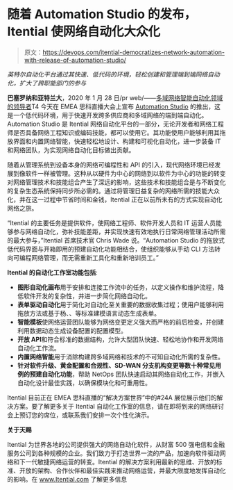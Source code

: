 # 随着 Automation Studio 的发布，Itential 使网络自动化大众化

> 原文：<https://devops.com/itential-democratizes-network-automation-with-release-of-automation-studio/>

*英特尔自动化平台通过其快速、低代码的环境，轻松创建和管理端到端网络自动化，扩大了跨职能部门的参与*

**巴塞罗纳和亚特兰大**，2020 年 1 月 28 日/pr web/——[多域网络智能自动化领域的领导者](http://www.itential.com/)T4 今天在 EMEA 思科直播大会上宣布 [Automation Studio](https://www.itential.com/products/automation-studio/) 的推出，这是一个低代码环境，用于快速开发跨多供应商和多域网络的端到端自动化。Automation Studio 是 Itential 网络自动化平台的一部分，无论开发者和网络工程师是否具备网络工程知识或编码技能，都可以使用它。其功能使用户能够利用其拖放界面和内置网络智能，快速轻松地设计、构建和可视化自动化，进一步装备 IT 和网络团队，为实现网络自动化目标做出贡献。

随着从管理系统到设备本身的网络可编程性和 API 的引入，现代网络环境已经发展到像软件一样被管理。这种从以硬件为中心的网络到以软件为中心的功能的转变对网络管理技术和技能组合产生了深远的影响，这些技术和技能组合是与不断变化的复杂生态系统保持同步所必需的。通过将管理日益复杂的网络所需的技能大众化，并在这一过程中节省时间和金钱，Itential 正在以前所未有的方式实现自动化网络之旅。

“Itential 的主要任务是提供软件，使网络工程师、软件开发人员和 IT 运营人员能够参与网络自动化，弥补技能差距，并实现快速有效地执行日常网络管理活动所需的最大参与，”Itential 首席技术官 Chris Wade 说。“Automation Studio 的拖放式低代码界面与开箱即用的预建自动化功能相结合，使组织能够从手动 CLI 方法转向可编程网络管理，而无需重新工具化和重新培训员工。”

**Itential 的自动化工作室功能包括**:

*   **图形自动化画布**用于安排和连接工作流中的任务，以定义操作和维护流程，降低软件开发的复杂性，并进一步简化网络自动化。
*   **表单驱动自动化**用于简化对自动化至关重要的数据收集过程；使用户能够利用拖放方法或基于杨、、等标准建模语言动态生成表单。
*   **智能模板**使网络运营团队能够为网络变更定义强大而严格的前后检查，并创建利用数据动态生成设备配置的配置模型。
*   **开放 API**和符合标准的数据结构，允许大型团队快速、轻松地协作和开发网络自动化工作流。
*   **内置网络智能**用于消除构建跨多域网络和技术的不可知自动化所需的复杂性。
*   **针对软件升级、黄金配置和合规性、SD-WAN 分支机构变更等数十种常见用例的预建自动化功能**，帮助 NetOps 团队快速启动其网络自动化工作，并嵌入自动化设计最佳实践，以确保模块化和可重用性。

Itential 目前正在 EMEA 思科直播的“解决方案世界”中的#24A 展位展示他们的解决方案。要了解更多关于 Itential 自动化工作室的信息，请在即将到来的网络研讨会上预订您的席位，或联系我们安排一次个性化演示。

**关于天赐**

Itential 为世界各地的公司提供强大的网络自动化软件，从财富 500 强电信和金融服务公司到各种规模的企业。我们致力于打造世界一流的产品，加速向软件驱动网络和下一代敏捷网络运营的转变。Itential 的解决方案利用最新的思维、开放的标准、开放的架构、合作伙伴和最佳实践来推动网络运营，并最大限度地发挥自动化的影响。在 www.Itential.com 了解更多信息
